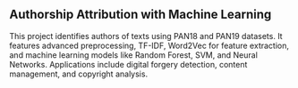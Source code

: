 ## Authorship Attribution with Machine Learning

This project identifies authors of texts using PAN18 and PAN19 datasets. It features advanced preprocessing, TF-IDF, Word2Vec for feature extraction, and machine learning models like Random Forest, SVM, and Neural Networks. Applications include digital forgery detection, content management, and copyright analysis.
